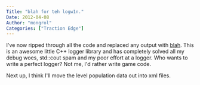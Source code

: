 ```yaml
---
Title: "blah for teh logw1n."
Date: 2012-04-08
Author: "mongrol"
Categories: ["Traction Edge"]
---
```


I've now ripped through all the code and replaced any output with
[blah][]. This is an awesome little C++ logger library and has
completely solved all my debug woes, std::cout spam and my poor effort
at a logger. Who wants to write a perfect logger? Not me, I'd rather
write game code.

Next up, I think I'll move the level population data out into xml files.

  [blah]: https://bitbucket.org/edd/blah/overview "blah"
